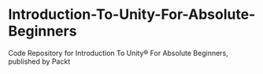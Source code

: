 # Introduction-To-Unity-For-Absolute-Beginners
Code Repository for Introduction To Unity® For Absolute Beginners, published by Packt
